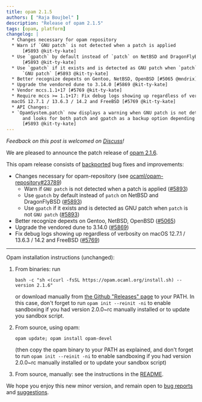 ```yaml
---
title: opam 2.1.5
authors: [ "Raja Boujbel" ]
description: "Release of opam 2.1.5"
tags: [opam, platform]
changelog: |
  * Changes necessary for opam repository
  * Warn if `GNU patch` is not detected when a patch is applied
      [#5893 @kit-ty-kate]
  * Use `gpatch` by default instead of `patch` on NetBSD and DragonFlyBSD
      [#5893 @kit-ty-kate]
  * Use `gpatch` if it exists and is detected as GNU patch when `patch` is not
      `GNU patch` [#5893 @kit-ty-kate]
  * Better recognize depexts on Gentoo, NetBSD, OpenBSD [#5065 @mndrix]
  * Upgrade the vendored dune to 3.14.0 [#5869 @kit-ty-kate]
  * Vendor mccs.1.1+17 [#5769 @kit-ty-kate]
  * Require mccs >= 1.1+17: Fix debug logs showing up regardless of verbosity on
  macOS 12.7.1 / 13.6.3 / 14.2 and FreeBSD [#5769 @kit-ty-kate]
  * API Changes:
  * `OpamSystem.patch` now displays a warning when GNU patch is not detected
      and looks for both patch and gpatch as a backup option depending on the OS
      [#5893 @kit-ty-kate]
---
```


_Feedback on this post is welcomed on [Discuss](https://discuss.ocaml.org/t/ann-opam-2-1-6/14683)!_

We are pleased to announce the patch release of [opam 2.1.6](https://github.com/ocaml/opam/releases/tag/2.1.6).

This opam release consists of [backported](https://github.com/ocaml/opam/issues/5870) bug fixes and improvements:

* Changes necessary for opam-repository (see [ocaml/opam-repository#23789](https://github.com/ocaml/opam-repository/issues/23789))
  * Warn if `GNU patch` is not detected when a patch is applied ([#5893](https://github.com/ocaml/opam/pull/5893))
  * Use `gpatch` by default instead of `patch` on NetBSD and DragonFlyBSD ([#5893](https://github.com/ocaml/opam/pull/5893))
  * Use `gpatch` if it exists and is detected as GNU patch when `patch` is not `GNU patch` ([#5893](https://github.com/ocaml/opam/pull/5893))
* Better recognize depexts on Gentoo, NetBSD, OpenBSD ([#5065](https://github.com/ocaml/opam/pull/5065))
* Upgrade the vendored dune to 3.14.0 ([#5869](https://github.com/ocaml/opam/pull/5869))
* Fix debug logs showing up regardless of verbosity on macOS 12.7.1 / 13.6.3 / 14.2 and FreeBSD ([#5769](https://github.com/ocaml/opam/pull/5769))

---

Opam installation instructions (unchanged):

1. From binaries: run

    ```
    bash -c "sh <(curl -fsSL https://opam.ocaml.org/install.sh) --version 2.1.6"
    ```

    or download manually from [the Github "Releases" page](https://github.com/ocaml/opam/releases/tag/2.1.6) to your PATH. In this case, don't forget to run `opam init --reinit -ni` to enable sandboxing if you had version 2.0.0~rc manually installed or to update you sandbox script.

2. From source, using opam:

    ```
    opam update; opam install opam-devel
    ```

   (then copy the opam binary to your PATH as explained, and don't forget to run `opam init --reinit -ni` to enable sandboxing if you had version 2.0.0~rc manually installed or to update your sandbox script)

3. From source, manually: see the instructions in the [README](https://github.com/ocaml/opam/tree/2.1.6#compiling-this-repo).

We hope you enjoy this new minor version, and remain open to [bug reports](https://github.com/ocaml/opam/issues) and [suggestions](https://github.com/ocaml/opam/issues).
